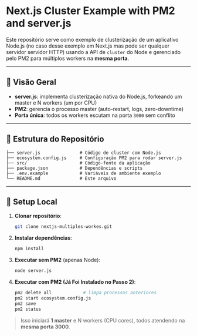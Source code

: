 # Next.js Cluster Example with PM2 and server.js

Este repositório serve como exemplo de clusterização de um aplicativo Node.js (no caso desse exemplo em Next.js mas pode ser qualquer servidor servidor HTTP) usando a API de `cluster` do Node e gerenciado pelo PM2 para múltiplos workers na **mesma porta**.

---

## 🚀 Visão Geral

* **server.js**: implementa clusterização nativa do Node.js, forkeando um master e N workers (um por CPU)
* **PM2**: gerencia o processo master (auto-restart, logs, zero-downtime)
* **Porta única**: todos os workers escutam na porta `3000` sem conflito

---

## 📁 Estrutura do Repositório

```text
├── server.js               # Código de cluster com Node.js
├── ecosystem.config.js     # Configuração PM2 para rodar server.js
├── src/                    # Código-fonte da aplicação
├── package.json            # Dependências e scripts
├── .env.example            # Variáveis de ambiente exemplo
└── README.md               # Este arquivo
```

---

## 🔧 Setup Local

1. **Clonar repositório**:

   ```bash
   git clone nextjs-multiples-workes.git
   ```

2. **Instalar dependências**:

   ```bash
   npm install
   ```

3. **Executar sem PM2** (apenas Node):

   ```bash
   node server.js
   ```

5. **Executar com PM2 (Já Foi Instalado no Passo 2)**:

   ```bash
   pm2 delete all            # limpa processos anteriores
   pm2 start ecosystem.config.js
   pm2 save
   pm2 status
   ```

> Isso iniciará **1 master** e N workers (CPU cores), todos atendendo na **mesma porta 3000**.
